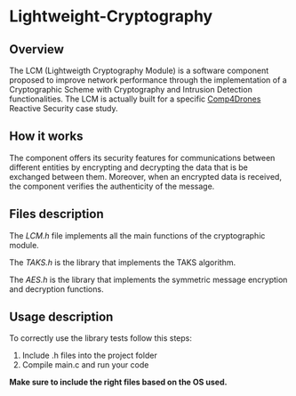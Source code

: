 # Lightweight-Cryptography
## Overview
The LCM (Lightweigth Cryptography Module) is a software component proposed to improve network performance through the implementation of a Cryptographic Scheme with Cryptography and Intrusion Detection functionalities.
The LCM is actually built for a specific [Comp4Drones](https://www.comp4drones.eu) Reactive Security case study.
## How it works
The  component offers its security features for communications between different entities by encrypting and decrypting the data that is be exchanged between them.
Moreover, when an encrypted data is received, the component verifies the authenticity of the message.
## Files description
The *LCM.h* file implements all the main functions of the cryptographic module.

The *TAKS.h* is the library that implements the TAKS algorithm.

The *AES.h* is the library that implements the symmetric message encryption and decryption functions.
## Usage description
To correctly use the library tests follow this steps:

1.  Include .h files into the project folder
2.  Compile main.c and run your code 

**Make sure to include the right files based on the OS used.**
